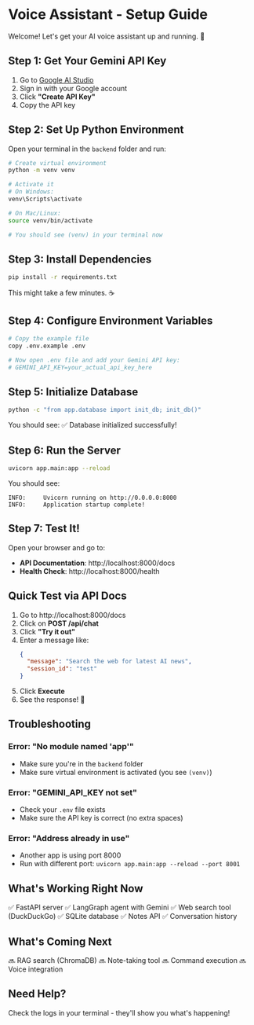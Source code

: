 # Voice Assistant - Setup Guide

Welcome! Let's get your AI voice assistant up and running. 🚀

## Step 1: Get Your Gemini API Key

1. Go to [Google AI Studio](https://aistudio.google.com/apikey)
2. Sign in with your Google account
3. Click **"Create API Key"**
4. Copy the API key

## Step 2: Set Up Python Environment

Open your terminal in the `backend` folder and run:

```bash
# Create virtual environment
python -m venv venv

# Activate it
# On Windows:
venv\Scripts\activate

# On Mac/Linux:
source venv/bin/activate

# You should see (venv) in your terminal now
```

## Step 3: Install Dependencies

```bash
pip install -r requirements.txt
```

This might take a few minutes. ☕

## Step 4: Configure Environment Variables

```bash
# Copy the example file
copy .env.example .env

# Now open .env file and add your Gemini API key:
# GEMINI_API_KEY=your_actual_api_key_here
```

## Step 5: Initialize Database

```bash
python -c "from app.database import init_db; init_db()"
```

You should see: ✅ Database initialized successfully!

## Step 6: Run the Server

```bash
uvicorn app.main:app --reload
```

You should see:
```
INFO:     Uvicorn running on http://0.0.0.0:8000
INFO:     Application startup complete!
```

## Step 7: Test It!

Open your browser and go to:
- **API Documentation**: http://localhost:8000/docs
- **Health Check**: http://localhost:8000/health

## Quick Test via API Docs

1. Go to http://localhost:8000/docs
2. Click on **POST /api/chat**
3. Click **"Try it out"**
4. Enter a message like:
   ```json
   {
     "message": "Search the web for latest AI news",
     "session_id": "test"
   }
   ```
5. Click **Execute**
6. See the response! 🎉

## Troubleshooting

### Error: "No module named 'app'"
- Make sure you're in the `backend` folder
- Make sure virtual environment is activated (you see `(venv)`)

### Error: "GEMINI_API_KEY not set"
- Check your `.env` file exists
- Make sure the API key is correct (no extra spaces)

### Error: "Address already in use"
- Another app is using port 8000
- Run with different port: `uvicorn app.main:app --reload --port 8001`

## What's Working Right Now

✅ FastAPI server
✅ LangGraph agent with Gemini
✅ Web search tool (DuckDuckGo)
✅ SQLite database
✅ Notes API
✅ Conversation history

## What's Coming Next

🔜 RAG search (ChromaDB)
🔜 Note-taking tool
🔜 Command execution
🔜 Voice integration

## Need Help?

Check the logs in your terminal - they'll show you what's happening!
